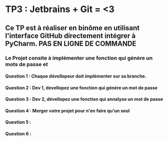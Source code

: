 # TP3 : Jetbrains + Git = <3

## Ce TP est à réaliser en binôme en utilisant l'interface GitHub directement intégrer à PyCharm. PAS EN LIGNE DE COMMANDE 

### Le Projet consite à implémenter une fonction qui génère un mots de passe et

#### Question 1 : Chaque dévellopeur doit implémenter sur sa branche.
#### Question 2 : Dev 1, devellopez une fonction qui génère un mot de passe 
#### Question 3 : Dev 2, dévellopez une fonction qui annalyse un mot de passe 
#### Question 4 : Merger votre projet pour n'en faire qu'un seul 
#### Question 5 :
#### Question 6 :

